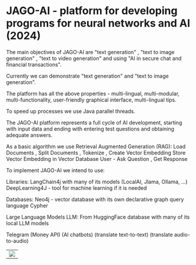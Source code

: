 
# JAGO-AI - platform for developing programs for neural networks and AI (2024)

The main objectives of JAGO-AI are "text generation" , "text to image generation" ,
"text to video generation" and using "AI in secure chat and financial transactions".

Currently we can demonstrate "text generation" and "text to image generation".

The platform has all the above properties - multi-lingual, multi-modular,
multi-functionality, user-friendly graphical interface, multi-lingual tips.

To speed up processes we use Java parallel threads.

The JAGO-AI platform represents a full cycle of AI development, starting with input
data and ending with entering test questions and obtaining adequate answers.

As a basic algorithm we use Retrieval Augmented Generation (RAG):
Load Documents , Split Documents , Tokenize , Create Vector Embedding
Store Vector Embedding in Vector Database
User - Ask Question , Get Response

To implement JAGO-AI we intend to use:

Libraries:
LangChain4j with many of its models (LocalAI, Jlama, Ollama, ...)
DeepLearning4J - tool for machine learning if it is needed

Databases:
Neo4j - vector database with its own declarative graph query language Cypher

Large Language Models LLM:
From HuggingFace database with many of its local LLM models

Telegram (Money API) (AI chatbots) (translate text-to-text) (translate audio-to-audio)



<html>
  <body>
  
  <head>
 </head>
  
<table border="0">
  <tr>
    <td><a href="https://yu-2023.github.io/yu-java" target="_blank"><img src="screen/JAV_10_tabs.jpg"></a></td>
  </tr>
</table>

  </body>
</html>
